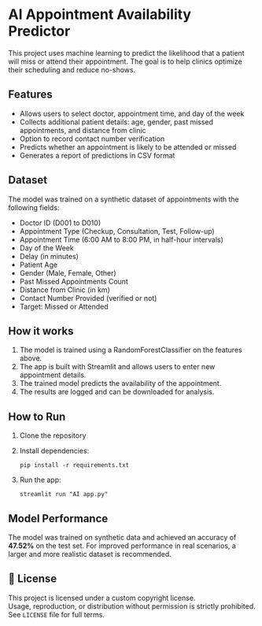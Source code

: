 # AI Appointment Availability Predictor

This project uses machine learning to predict the likelihood that a patient will miss or attend their appointment. The goal is to help clinics optimize their scheduling and reduce no-shows.

## Features

* Allows users to select doctor, appointment time, and day of the week
* Collects additional patient details: age, gender, past missed appointments, and distance from clinic
* Option to record contact number verification
* Predicts whether an appointment is likely to be attended or missed
* Generates a report of predictions in CSV format

## Dataset

The model was trained on a synthetic dataset of appointments with the following fields:

* Doctor ID (D001 to D010)
* Appointment Type (Checkup, Consultation, Test, Follow-up)
* Appointment Time (6:00 AM to 8:00 PM, in half-hour intervals)
* Day of the Week
* Delay (in minutes)
* Patient Age
* Gender (Male, Female, Other)
* Past Missed Appointments Count
* Distance from Clinic (in km)
* Contact Number Provided (verified or not)
* Target: Missed or Attended

## How it works

1. The model is trained using a RandomForestClassifier on the features above.
2. The app is built with Streamlit and allows users to enter new appointment details.
3. The trained model predicts the availability of the appointment.
4. The results are logged and can be downloaded for analysis.

## How to Run

1. Clone the repository
2. Install dependencies:

   ```
   pip install -r requirements.txt
   ```
3. Run the app:

   ```
   streamlit run "AI app.py"
   ```

## Model Performance

The model was trained on synthetic data and achieved an accuracy of **47.52%** on the test set.
For improved performance in real scenarios, a larger and more realistic dataset is recommended.





## 📄 License
This project is licensed under a custom copyright license.  
Usage, reproduction, or distribution without permission is strictly prohibited.  
See `LICENSE` file for full terms.
